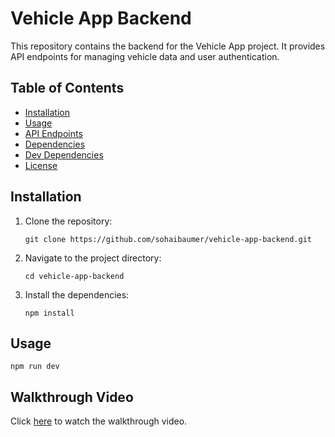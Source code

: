 # Vehicle App Backend

This repository contains the backend for the Vehicle App project. It provides API endpoints for managing vehicle data and user authentication.

## Table of Contents

- [Installation](#installation)
- [Usage](#usage)
- [API Endpoints](#api-endpoints)
- [Dependencies](#dependencies)
- [Dev Dependencies](#dev-dependencies)
- [License](#license)

## Installation

1. Clone the repository:
   ```
   git clone https://github.com/sohaibaumer/vehicle-app-backend.git
   ```
2. Navigate to the project directory:
   ```
   cd vehicle-app-backend
   ```
3. Install the dependencies:
   ```
   npm install
   ```
   
## Usage

```
npm run dev
```

## Walkthrough Video

Click [here](https://drive.google.com/file/d/1S6c8aFaIMCZ84zV1kEBcVzGMMkEMuYR-/view?usp=sharing) to watch the walkthrough video.
 

